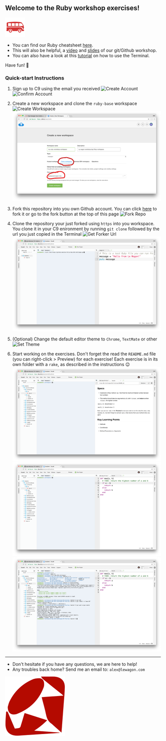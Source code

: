 ## Welcome to the Ruby workshop exercises!

![Le Wagon Logo](/_images/logo.png)

- You can find our Ruby cheatsheet [here](https://github.com/lewagon/ruby-101).
- This will also be helpful, a [video](https://www.youtube.com/watch?v=Z9fIBT2NBGY) and [slides](https://www.slideshare.net/ssaunier/le-wagon-git-github) of our git/Github workshop.
- You can also have a look at this [tutorial](https://wsvincent.com/terminal-command-line-for-beginners/) on how to use the Terminal.

Have fun! :tada:

### Quick-start Instructions

1. Sign up to C9 using the email you received
![Create Account](/_images/create_account.png)
![Confirm Account](/_images/confirm_account.png)

2. Create a new workspace and clone the `ruby-base` workspace
![Create Workspace](/_images/create_workspace.png)
![Clone Workspace](/_images/clone_workspace.png)

3. Fork this repository into you own Github account. You can click [here](https://github.com/lewagon/ruby-101-challenges/fork) to fork it or go to the fork button at the top of this page
![Fork Repo](/_images/fork_repo.png)

4. Clone the repository your just forked using `https` into you workspace. You clone it in your C9 enironment by running `git clone` followed by the url you just copied in the Terminal
![Get Forker Url](/_images/clone_forked_repo.png)
![Clone Forked Repo Repo](/_images/git_clone.png)

5. (Optional) Change the default editor theme to `Chrome`, `TextMate` or other
![Set Theme](/_images/set_editor_theme.png)

6. Start working on the exercises. Don't forget the read the `README.md` file (you can right-click > Preview) for each exercise! Each exercise is in its own folder with a `rake`, as described in the instructions :wink:
![Readme](/_images/readme_view.png)
![Coding](/_images/coding_view.png)
![Run Push Code](/_images/run_push.png)

---

- Don't hesitate if you have any questions, we are here to help!
- Any troubles back home? Send me an email to: `alex@lewagon.com`

![Ruby](/_images/ruby.png)
